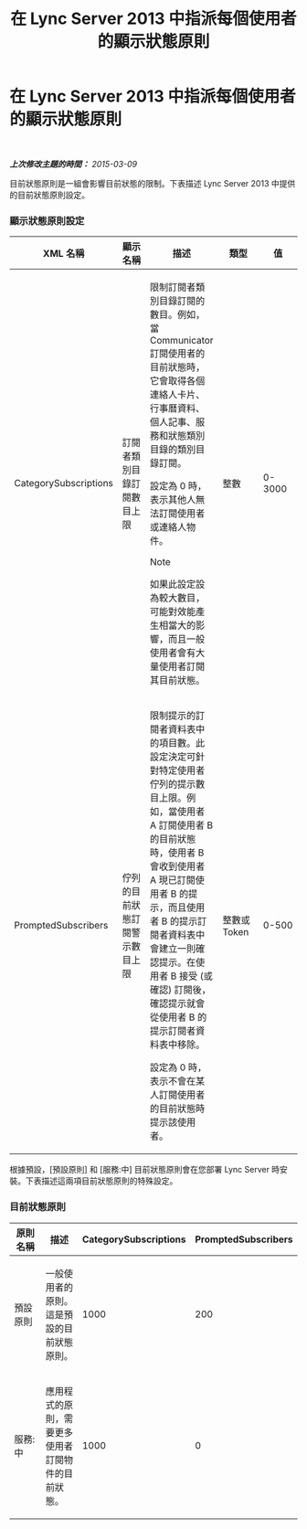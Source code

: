 ﻿---
title: 在 Lync Server 2013 中指派每個使用者的顯示狀態原則
TOCTitle: 在 Lync Server 2013 中指派每個使用者的顯示狀態原則
ms:assetid: fd1097b7-248d-4b78-8c43-456b03257c18
ms:mtpsurl: https://technet.microsoft.com/zh-tw/library/Gg182614(v=OCS.15)
ms:contentKeyID: 49292903
ms.date: 08/24/2015
mtps_version: v=OCS.15
ms.translationtype: HT
---

# 在 Lync Server 2013 中指派每個使用者的顯示狀態原則

 

_**上次修改主題的時間：** 2015-03-09_

目前狀態原則是一組會影響目前狀態的限制。下表描述 Lync Server 2013 中提供的目前狀態原則設定。

### 顯示狀態原則設定

<table>
<colgroup>
<col style="width: 20%" />
<col style="width: 20%" />
<col style="width: 20%" />
<col style="width: 20%" />
<col style="width: 20%" />
</colgroup>
<thead>
<tr class="header">
<th>XML 名稱</th>
<th>顯示名稱</th>
<th>描述</th>
<th>類型</th>
<th>值</th>
</tr>
</thead>
<tbody>
<tr class="odd">
<td><p>CategorySubscriptions</p></td>
<td><p>訂閱者類別目錄訂閱數目上限</p></td>
<td><p>限制訂閱者類別目錄訂閱的數目。例如，當 Communicator 訂閱使用者的目前狀態時，它會取得各個連絡人卡片、行事曆資料、個人記事、服務和狀態類別目錄的類別目錄訂閱。</p>
<p>設定為 0 時，表示其他人無法訂閱使用者或連絡人物件。</p>
<div>

> [!NOTE]  
> 如果此設定設為較大數目，可能對效能產生相當大的影響，而且一般使用者會有大量使用者訂閱其目前狀態。


</div></td>
<td><p>整數</p></td>
<td><p>0-3000</p></td>
</tr>
<tr class="even">
<td><p>PromptedSubscribers</p></td>
<td><p>佇列的目前狀態訂閱警示數目上限</p></td>
<td><p>限制提示的訂閱者資料表中的項目數。此設定決定可針對特定使用者佇列的提示數目上限。例如，當使用者 A 訂閱使用者 B 的目前狀態時，使用者 B 會收到使用者 A 現已訂閱使用者 B 的提示，而且使用者 B 的提示訂閱者資料表中會建立一則確認提示。在使用者 B 接受 (或確認) 訂閱後，確認提示就會從使用者 B 的提示訂閱者資料表中移除。</p>
<p>設定為 0 時，表示不會在某人訂閱使用者的目前狀態時提示該使用者。</p></td>
<td><p>整數或 Token</p></td>
<td><p>0-500</p></td>
</tr>
</tbody>
</table>


根據預設，\[預設原則\] 和 \[服務:中\] 目前狀態原則會在您部署 Lync Server 時安裝。下表描述這兩項目前狀態原則的特殊設定。

### 目前狀態原則

<table>
<colgroup>
<col style="width: 25%" />
<col style="width: 25%" />
<col style="width: 25%" />
<col style="width: 25%" />
</colgroup>
<thead>
<tr class="header">
<th>原則名稱</th>
<th>描述</th>
<th>CategorySubscriptions</th>
<th>PromptedSubscribers</th>
</tr>
</thead>
<tbody>
<tr class="odd">
<td><p>預設原則</p></td>
<td><p>一般使用者的原則。這是預設的目前狀態原則。</p></td>
<td><p>1000</p></td>
<td><p>200</p></td>
</tr>
<tr class="even">
<td><p>服務:中</p></td>
<td><p>應用程式的原則，需要更多使用者訂閱物件的目前狀態。</p></td>
<td><p>1000</p></td>
<td><p>0</p></td>
</tr>
</tbody>
</table>

